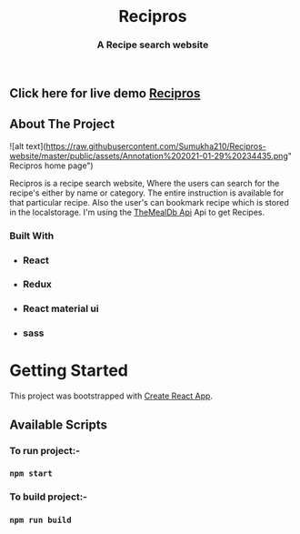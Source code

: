 <!-- PROJECT LOGO -->
<br />
<p align="center">

  <h1 align="center">Recipros</h1>

  <h3 align="center">
    A Recipe search website
  </h3>
 <br />
 
 ## Click here for live demo   <a href="https://recipros.netlify.app/">Recipros</a>

</p>

<!-- ABOUT THE PROJECT -->

## About The Project

![alt text](https://raw.githubusercontent.com/Sumukha210/Recipros-website/master/public/assets/Annotation%202021-01-29%20234435.png" Recipros home page")

Recipros is a recipe search website, Where the users can search for the recipe's either by name or category. The entire instruction is available for that particular recipe. Also the user's can bookmark recipe which is stored in the localstorage. I'm using the [TheMealDb Api](https://www.themealdb.com/api.php) Api to get Recipes.

### Built With

- ### React
- ### Redux
- ### React material ui
- ### sass

<!-- GETTING STARTED -->

# Getting Started

This project was bootstrapped with [Create React App](https://github.com/facebook/create-react-app).

## Available Scripts

### To run project:-

### `npm start`

### To build project:-

### `npm run build`
